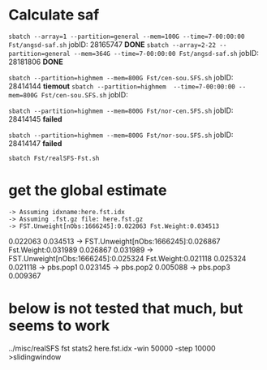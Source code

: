 # Calculate saf

`sbatch --array=1 --partition=general --mem=100G --time=7-00:00:00 Fst/angsd-saf.sh`	jobID: 28165747	**DONE**
`sbatch --array=2-22 --partition=general --mem=364G --time=7-00:00:00 Fst/angsd-saf.sh`	jobID: 28181806	**DONE**


`sbatch --partition=highmem --mem=800G Fst/cen-sou.SFS.sh`	jobID: 28414144	**tiemout**
`sbatch --partition=highmem  --time=7-00:00:00 --mem=800G Fst/cen-sou.SFS.sh`	jobID: 

`sbatch --partition=highmem --mem=800G Fst/nor-cen.SFS.sh`	jobID: 28414145	**failed**

`sbatch --partition=highmem --mem=800G Fst/nor-sou.SFS.sh`	jobID: 28414147	**failed**


`sbatch Fst/realSFS-Fst.sh`

# get the global estimate
	-> Assuming idxname:here.fst.idx
	-> Assuming .fst.gz file: here.fst.gz
	-> FST.Unweight[nObs:1666245]:0.022063 Fst.Weight:0.034513
0.022063 0.034513
	-> FST.Unweight[nObs:1666245]:0.026867 Fst.Weight:0.031989
0.026867 0.031989
	-> FST.Unweight[nObs:1666245]:0.025324 Fst.Weight:0.021118
0.025324 0.021118
	-> pbs.pop1	0.023145
	-> pbs.pop2	0.005088
	-> pbs.pop3	0.009367
# below is not tested that much, but seems to work
../misc/realSFS fst stats2 here.fst.idx -win 50000 -step 10000 >slidingwindow
